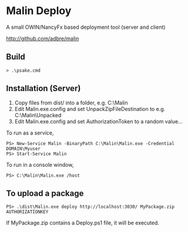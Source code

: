 # Malin Deploy
A small OWIN/NancyFx based deployment tool (server and client)

http://github.com/adbre/malin

## Build

    > .\psake.cmd

## Installation (Server)

1. Copy files from dist/ into a folder, e.g. C:\Malin
2. Edit Malin.exe.config and set UnpackZipFileDestination to e.g. C:\Malin\Unpacked
3. Edit Malin.exe.config and set AuthorizationToken to a random value...

To run as a service,

    PS> New-Service Malin -BinaryPath C:\Malin\Malin.exe -Credential DOMAIN\Myuser
    PS> Start-Service Malin

To run in a console window,

    PS> C:\Malin\Malin.exe /host

## To upload a package

    PS> .\dist\Malin.exe deploy http://localhost:3030/ MyPackage.zip AUTHORIZATIONKEY

If MyPackage.zip contains a Deploy.ps1 file, it will be executed.

